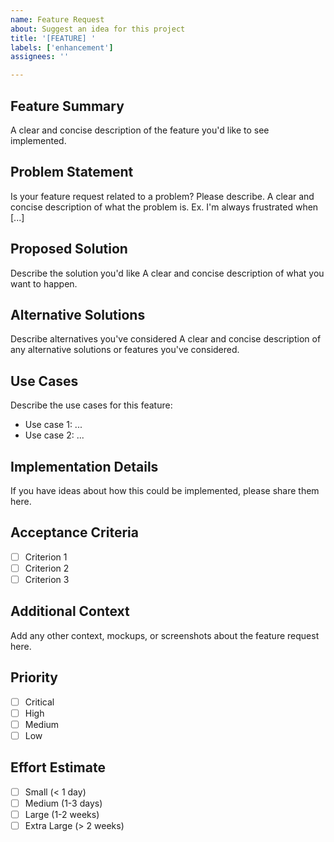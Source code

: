 ```yaml
---
name: Feature Request
about: Suggest an idea for this project
title: '[FEATURE] '
labels: ['enhancement']
assignees: ''

---
```


## Feature Summary
A clear and concise description of the feature you'd like to see implemented.

## Problem Statement
Is your feature request related to a problem? Please describe.
A clear and concise description of what the problem is. Ex. I'm always frustrated when [...]

## Proposed Solution
Describe the solution you'd like
A clear and concise description of what you want to happen.

## Alternative Solutions
Describe alternatives you've considered
A clear and concise description of any alternative solutions or features you've considered.

## Use Cases
Describe the use cases for this feature:
- Use case 1: ...
- Use case 2: ...

## Implementation Details
If you have ideas about how this could be implemented, please share them here.

## Acceptance Criteria
- [ ] Criterion 1
- [ ] Criterion 2
- [ ] Criterion 3

## Additional Context
Add any other context, mockups, or screenshots about the feature request here.

## Priority
- [ ] Critical
- [ ] High
- [ ] Medium
- [ ] Low

## Effort Estimate
- [ ] Small (< 1 day)
- [ ] Medium (1-3 days)
- [ ] Large (1-2 weeks)
- [ ] Extra Large (> 2 weeks)